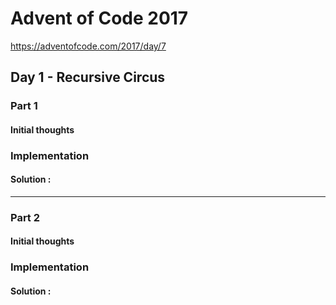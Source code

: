 ﻿# Advent of Code 2017
https://adventofcode.com/2017/day/7
## Day 1 - Recursive Circus

### Part 1
#### Initial thoughts


### Implementation


#### Solution : 
---
### Part 2
#### Initial thoughts


### Implementation



#### Solution : 
